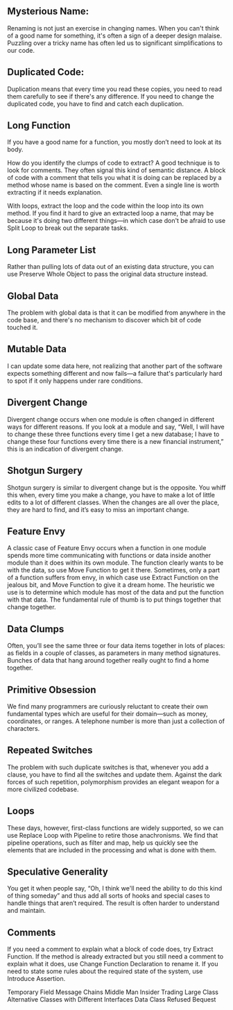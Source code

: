 ## Mysterious Name:

Renaming is not just an exercise in changing names. When you can't think of a good name for something, it's often a sign of a deeper design malaise. Puzzling over a tricky name has often led us to significant simplifications to our code.

## Duplicated Code:

Duplication means that every time you read these copies, you need to read them carefully to see if there's any difference. If you need to change the duplicated code, you have to find and catch each duplication.

## Long Function

If you have a good name for a function, you mostly don’t need to look at its body.

How do you identify the clumps of code to extract? A good technique is to look for comments. They often signal this kind of semantic distance. A block of code with a comment that tells you what it is doing can be replaced by a method whose name is based on the comment. Even a single line is worth extracting if it needs explanation.

With loops, extract the loop and the code within the loop into its own method. If you find it hard to give an extracted loop a name, that may be because it's doing two different things—in which case don't be afraid to use Split Loop to break out the separate tasks.

## Long Parameter List

Rather than pulling lots of data out of an existing data structure, you can use Preserve Whole Object to pass the original data structure instead.

## Global Data

The problem with global data is that it can be modified from anywhere in the code base, and there's no mechanism to discover which bit of code touched it.

## Mutable Data

I can update some data here, not realizing that another part of the software expects something different and now fails—a failure that's particularly hard to spot if it only happens under rare conditions.

## Divergent Change

Divergent change occurs when one module is often changed in different ways for different reasons. If you look at a module and say, “Well, I will have to change these three functions every time I get a new database; I have to change these four functions every time there is a new financial instrument,” this is an indication of divergent change.

## Shotgun Surgery

Shotgun surgery is similar to divergent change but is the opposite. You whiff this when, every time you make a change, you have to make a lot of little edits to a lot of different classes. When the changes are all over the place, they are hard to find, and it’s easy to miss an important change.

## Feature Envy

A classic case of Feature Envy occurs when a function in one module spends more time communicating with functions or data inside another module than it does within its own module. The function clearly wants to be with the data, so use Move Function to get it there. Sometimes, only a part of a function suffers from envy, in which case use Extract Function on the jealous bit, and Move Function to give it a dream home.
The heuristic we use is to determine which module has most of the data and put the function with that data.
The fundamental rule of thumb is to put things together that change together.

## Data Clumps

Often, you’ll see the same three or four data items together in lots of places: as fields in a couple of classes, as parameters in many method signatures. Bunches of data that hang around together really ought to find a home together.

## Primitive Obsession

We find many programmers are curiously reluctant to create their own fundamental types which are useful for their domain—such as money, coordinates, or ranges.
A telephone number is more than just a collection of characters.

## Repeated Switches

The problem with such duplicate switches is that, whenever you add a clause, you have to find all the switches and update them. Against the dark forces of such repetition, polymorphism provides an elegant weapon for a more civilized codebase.

## Loops

These days, however, first-class functions are widely supported, so we can use Replace Loop with Pipeline to retire those anachronisms. We find that pipeline operations, such as filter and map, help us quickly see the elements that are included in the processing and what is done with them.

## Speculative Generality

You get it when people say, “Oh, I think we'll need the ability to do this kind of thing someday” and thus add all sorts of hooks and special cases to handle things that aren’t required. The result is often harder to understand and maintain.

## Comments

If you need a comment to explain what a block of code does, try Extract Function. If the method is already extracted but you still need a comment to explain what it does, use Change Function Declaration to rename it. If you need to state some rules about the required state of the system, use Introduce Assertion.

Temporary Field
Message Chains
Middle Man
Insider Trading
Large Class
Alternative Classes with Different Interfaces
Data Class
Refused Bequest
